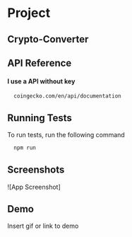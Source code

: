 
# Project
## Crypto-Converter


## API Reference

#### I use a API without key

```http
  coingecko.com/en/api/documentation
```




## Running Tests

To run tests, run the following command

```bash
  npm run 
```


## Screenshots

![App Screenshot]


## Demo

Insert gif or link to demo

